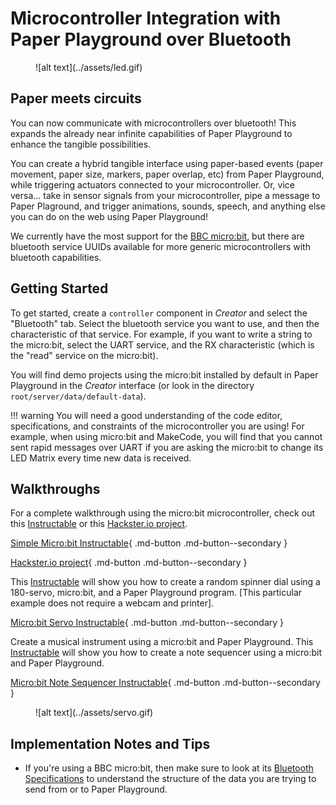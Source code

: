 # Microcontroller Integration with Paper Playground over Bluetooth

<figure markdown>
  ![alt text](../assets/led.gif)
</figure>

## Paper meets circuits

You can now communicate with microcontrollers over bluetooth! This expands the already near infinite capabilities of Paper Playground to enhance the tangible possibilities.

You can create a hybrid tangible interface using paper-based events (paper movement, paper size, markers, paper overlap, etc) from Paper Playground, while triggering actuators connected to your microcontroller. Or, vice versa... take in sensor signals from your microcontroller, pipe a message to Paper Plaground, and trigger animations, sounds, speech, and anything else you can do on the web using Paper Playground!

We currently have the most support for the [BBC micro:bit](https://makecode.microbit.org/), but there are bluetooth service UUIDs available for more generic microcontrollers with bluetooth capabilities.

## Getting Started

To get started, create a `controller` component in *Creator* and select the "Bluetooth" tab. Select the bluetooth service you want to use, and then the characteristic of that service. For example, if you want to write a string to the micro:bit, select the UART service, and the RX characteristic (which is the "read" service on the micro:bit).

You will find demo projects using the micro:bit installed by default in Paper Playground in the *Creator* interface (or look in the directory `root/server/data/default-data`).

!!! warning
    You will need a good understanding of the code editor, specifications, and constraints of the microcontroller you are using! For example, when using micro:bit and MakeCode, you will find that you cannot sent rapid messages over UART if you are asking the micro:bit to change its LED Matrix every time new data is received.

## Walkthroughs

For a complete walkthrough using the micro:bit microcontroller, check out this [Instructable](https://www.instructables.com/Microbit-and-Paper-Playground-Integration-for-Enha/) or this [Hackster.io project](https://www.hackster.io/brfi7385/micro-bit-and-paper-playground-tangible-virtual-interfaces-184685).

  [Simple Micro:bit Instructable](<https://www.instructables.com/Microbit-and-Paper-Playground-Integration-for-Enha/>){ .md-button .md-button--secondary }

  [Hackster.io project](https://www.hackster.io/brfi7385/micro-bit-and-paper-playground-tangible-virtual-interfaces-184685){ .md-button .md-button--secondary }

This [Instructable](https://www.instructables.com/Random-Servo-Position-With-Microbit-and-Paper-Play/) will show you how to create a random spinner dial using a 180-servo, micro:bit, and a Paper Playground program. [This particular example does not require a webcam and printer].

  [Micro:bit Servo Instructable](https://www.instructables.com/Random-Servo-Position-With-Microbit-and-Paper-Play/){ .md-button .md-button--secondary }

Create a musical instrument using a micro:bit and Paper Playground. This [Instructable](https://www.instructables.com/Microbit-Note-Sequencer-With-Paper-Playground/) will show you how to create a note sequencer using a micro:bit and Paper Playground.

  [Micro:bit Note Sequencer Instructable](https://www.instructables.com/Microbit-Note-Sequencer-With-Paper-Playground/){ .md-button .md-button--secondary }

<figure markdown>
  ![alt text](../assets/servo.gif)
</figure>

## Implementation Notes and Tips

- If you're using a BBC micro:bit, then make sure to look at its [Bluetooth Specifications](https://lancaster-university.github.io/microbit-docs/resources/bluetooth/bluetooth_profile.html) to understand the structure of the data you are trying to send from or to Paper Playground.
